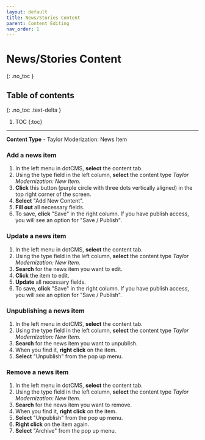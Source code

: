 ```yaml
---
layout: default
title: News/Stories Content
parent: Content Editing
nav_order: 1
---
```


# News/Stories Content
{: .no_toc }

## Table of contents
{: .no_toc .text-delta }

1. TOC
{:toc}

----

**Content Type** - Taylor Moderization: News Item

### Add a news item

1. In the left menu in dotCMS, **select** the content tab.
2. Using the type field in the left column, **select** the content type *Taylor Modernization: New Item*.
3. **Click** this button (purple circle with three dots vertically aligned) in the top right corner of the screen.
4. **Select** "Add New Content".
5. **Fill out** all necessary fields.
6. To save, **click** "Save" in the right column. If you have publish access, you will see an option for "Save / Publish".

### Update a news item

1. In the left menu in dotCMS, **select** the content tab.
2. Using the type field in the left column, **select** the content type *Taylor Modernization: New Item*.
3. **Search** for the news item you want to edit.
4. **Click** the item to edit.
5. **Update** all necessary fields.
6. To save, **click** "Save" in the right column. If you have publish access, you will see an option for "Save / Publish".

### Unpublishing a news item

1. In the left menu in dotCMS, **select** the content tab.
2. Using the type field in the left column, **select** the content type *Taylor Modernization: New Item*.
3. **Search** for the news item you want to unpublish.
4. When you find it, **right click** on the item.
5. **Select** "Unpublish" from the pop up menu.

### Remove a news item

1. In the left menu in dotCMS, **select** the content tab.
2. Using the type field in the left column, **select** the content type *Taylor Modernization: New Item*.
3. **Search** for the news item you want to remove.
4. When you find it, **right click** on the item.
5. **Select** "Unpublish" from the pop up menu.
6. **Right click** on the item again.
7. **Select** "Archive" from the pop up menu.